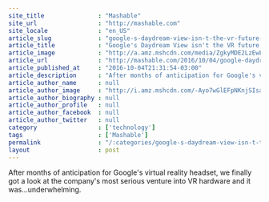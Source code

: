 ```yaml
---
site_title               : "Mashable"
site_url                 : "http://mashable.com"
site_locale              : "en_US"
article_slug             : "google-s-daydream-view-isn-t-the-vr-future-we-were-hoping-for"
article_title            : "Google's Daydream View isn't the VR future we were hoping for"
article_image            : "http://a.amz.mshcdn.com/media/ZgkyMDE2LzEwLzA0LzgxL2R5ZHJtdncxLjMzMWUzLmpwZwpwCXRodW1iCTEyMDB4NjMwCmUJanBn/01957b8d/a2e/dydrmvw1.jpg"
article_url              : "http://mashable.com/2016/10/04/google-daydream-view/"
article_published_at     : "2016-10-04T21:31:54-03:00"
article_description      : "After months of anticipation for Google's virtual reality headset, we finally got a look at the company's most serious venture into VR hardware and it was...underwhelming."
article_author_name      : null
article_author_image     : "http://i.amz.mshcdn.com/-Ayo7wGlEFpNKnjSIsaLHczZ3nQ=/90x90/2016%2F06%2F29%2F8a%2Fhttpsd2mhye01h4nj2n.cloudfront.netmediaZgkyMDEzLzA5.39c93.jpg"
article_author_biography : null
article_author_profile   : null
article_author_facebook  : null
article_author_twitter   : null
category                 : ['technology']
tags                     : ['Mashable']
permalink                : "/:categories/google-s-daydream-view-isn-t-the-vr-future-we-were-hoping-for/"
layout                   : post
---
```


After months of anticipation for Google's virtual reality headset, we finally got a look at the company's most serious venture into VR hardware and it was...underwhelming.
